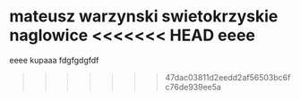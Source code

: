 mateusz
warzynski
swietokrzyskie
naglowice
<<<<<<< HEAD
eeee
=======
eeee
kupaaa
fdgfgdgfdf
>>>>>>> 47dac03811d2eedd2af56503bc6fc76de939ee5a
